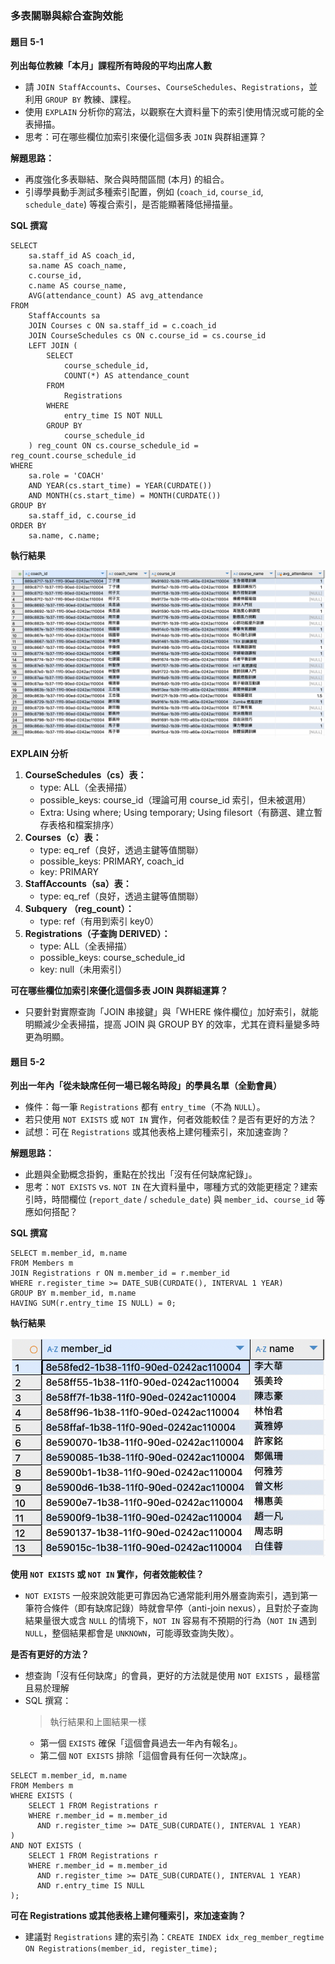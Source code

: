 ### 多表關聯與綜合查詢效能
#### 題目 5-1
**列出每位教練「本月」課程所有時段的平均出席人數**
* 請 `JOIN StaffAccounts`、`Courses`、`CourseSchedules`、`Registrations`，並利用 `GROUP BY` 教練、課程。
* 使用 `EXPLAIN` 分析你的寫法，以觀察在大資料量下的索引使用情況或可能的全表掃描。
* 思考：可在哪些欄位加索引來優化這個多表 `JOIN` 與群組運算？

**解題思路：**
* 再度強化多表聯結、聚合與時間區間 (本月) 的組合。
* 引導學員動手測試多種索引配置，例如 (`coach_id`, `course_id`, `schedule_date`) 等複合索引，是否能顯著降低掃描量。

**SQL 撰寫**
```sql=
SELECT
    sa.staff_id AS coach_id,
    sa.name AS coach_name,
    c.course_id,
    c.name AS course_name,
    AVG(attendance_count) AS avg_attendance
FROM
    StaffAccounts sa
    JOIN Courses c ON sa.staff_id = c.coach_id
    JOIN CourseSchedules cs ON c.course_id = cs.course_id
    LEFT JOIN (
        SELECT
            course_schedule_id,
            COUNT(*) AS attendance_count
        FROM
            Registrations
        WHERE
            entry_time IS NOT NULL
        GROUP BY
            course_schedule_id
    ) reg_count ON cs.course_schedule_id = reg_count.course_schedule_id
WHERE
    sa.role = 'COACH'
    AND YEAR(cs.start_time) = YEAR(CURDATE())
    AND MONTH(cs.start_time) = MONTH(CURDATE())
GROUP BY
    sa.staff_id, c.course_id
ORDER BY
    sa.name, c.name;
```

**執行結果**

![5-1](5-1.png)

**EXPLAIN 分析**
1. **CourseSchedules（cs）表：**
    * type: ALL（全表掃描）
    * possible_keys: course_id（理論可用 course_id 索引，但未被選用）
    * Extra: Using where; Using temporary; Using filesort（有篩選、建立暫存表格和檔案排序）
2. **Courses（c）表：**
    * type: eq_ref（良好，透過主鍵等值關聯）
    * possible_keys: PRIMARY, coach_id
    * key: PRIMARY
3. **StaffAccounts（sa）表：**
    * type: eq_ref（良好，透過主鍵等值關聯）
4. **Subquery （reg_count）：**
    * type: ref（有用到索引 key0）
5. **Registrations（子查詢 DERIVED）：**
    * type: ALL（全表掃描）
    * possible_keys: course_schedule_id
    * key: null（未用索引）

**可在哪些欄位加索引來優化這個多表 JOIN 與群組運算？**
* 只要針對實際查詢「JOIN 串接鍵」與「WHERE 條件欄位」加好索引，就能明顯減少全表掃描，提高 JOIN 與 GROUP BY 的效率，尤其在資料量變多時更為明顯。

#### 題目 5-2
**列出一年內「從未缺席任何一場已報名時段」的學員名單（全勤會員）**
* 條件：每一筆 `Registrations` 都有 `entry_time`（不為 `NULL`）。
* 若只使用 `NOT EXISTS` 或 `NOT IN` 實作，何者效能較佳？是否有更好的方法？
* 試想：可在 `Registrations` 或其他表格上建何種索引，來加速查詢？

**解題思路：**
* 此題與全勤概念掛鉤，重點在於找出「沒有任何缺席紀錄」。
* 思考：`NOT EXISTS` vs. `NOT IN` 在大資料量中，哪種方式的效能更穩定？建索引時，時間欄位 (`report_date` / `schedule_date`) 與 `member_id`、`course_id` 等應如何搭配？

**SQL 撰寫**
```sql=
SELECT m.member_id, m.name
FROM Members m
JOIN Registrations r ON m.member_id = r.member_id
WHERE r.register_time >= DATE_SUB(CURDATE(), INTERVAL 1 YEAR)
GROUP BY m.member_id, m.name
HAVING SUM(r.entry_time IS NULL) = 0;
```

**執行結果**

![5-2](5-2.png)

**使用 `NOT EXISTS` 或 `NOT IN` 實作，何者效能較佳？**
* `NOT EXISTS` 一般來說效能更可靠因為它通常能利用外層查詢索引，遇到第一筆符合條件（即有缺席記錄）時就會早停（anti-join nexus），且對於子查詢結果量很大或含 `NULL` 的情境下，`NOT IN` 容易有不預期的行為（`NOT IN` 遇到 `NULL`，整個結果都會是 `UNKNOWN`，可能導致查詢失敗）。

**是否有更好的方法？**
* 想查詢「沒有任何缺席」的會員，更好的方法就是使用 `NOT EXISTS` ，最穩當且易於理解
* SQL 撰寫：
    > 執行結果和上圖結果一樣
    * 第一個 `EXISTS` 確保「這個會員過去一年內有報名」。
    * 第二個 `NOT EXISTS` 排除「這個會員有任何一次缺席」。
```sql=
SELECT m.member_id, m.name
FROM Members m
WHERE EXISTS (
    SELECT 1 FROM Registrations r
    WHERE r.member_id = m.member_id
      AND r.register_time >= DATE_SUB(CURDATE(), INTERVAL 1 YEAR)
)
AND NOT EXISTS (
    SELECT 1 FROM Registrations r
    WHERE r.member_id = m.member_id
      AND r.register_time >= DATE_SUB(CURDATE(), INTERVAL 1 YEAR)
      AND r.entry_time IS NULL
);
```

**可在 Registrations 或其他表格上建何種索引，來加速查詢？**
* 建議對 `Registrations` 建的索引為：`CREATE INDEX idx_reg_member_regtime ON Registrations(member_id, register_time);`